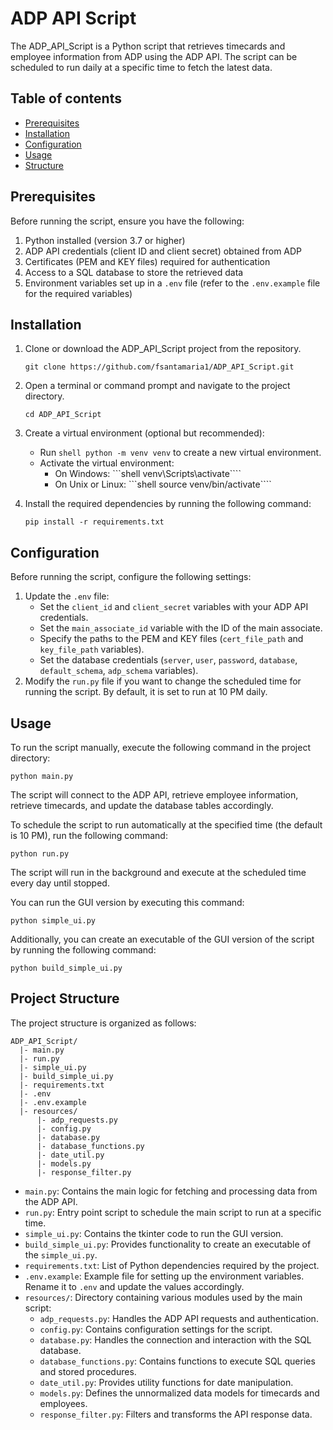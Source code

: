# ADP API Script

The ADP_API_Script is a Python script that retrieves timecards and employee information from ADP using the ADP API. The script can be scheduled to run daily at a specific time to fetch the latest data.

## Table of contents
- [Prerequisites](#Prerequisites)
- [Installation](#Installation)
- [Configuration](#Configuration)
- [Usage](#Usage)
- [Structure](#Project-Structure)
  

## Prerequisites

Before running the script, ensure you have the following:

1. Python installed (version 3.7 or higher)
2. ADP API credentials (client ID and client secret) obtained from ADP
3. Certificates (PEM and KEY files) required for authentication
4. Access to a SQL database to store the retrieved data
5. Environment variables set up in a `.env` file (refer to the `.env.example` file for the required variables)

## Installation

1. Clone or download the ADP_API_Script project from the repository.

   ```shell
   git clone https://github.com/fsantamaria1/ADP_API_Script.git
   ```
   
3. Open a terminal or command prompt and navigate to the project directory.

   ```shell
   cd ADP_API_Script
   ```
   
5. Create a virtual environment (optional but recommended):
   - Run ```shell python -m venv venv``` to create a new virtual environment.
   - Activate the virtual environment:
     - On Windows: ```shell venv\Scripts\activate````
     - On Unix or Linux: ```shell source venv/bin/activate````
6. Install the required dependencies by running the following command:
   ```shell
   pip install -r requirements.txt
   ```

## Configuration

Before running the script, configure the following settings:

1. Update the `.env` file:
   - Set the `client_id` and `client_secret` variables with your ADP API credentials.
   - Set the `main_associate_id` variable with the ID of the main associate.
   - Specify the paths to the PEM and KEY files (`cert_file_path` and `key_file_path` variables).
   - Set the database credentials (`server`, `user`, `password`, `database`, `default_schema`, `adp_schema` variables).
2. Modify the `run.py` file if you want to change the scheduled time for running the script. By default, it is set to run at 10 PM daily.

## Usage

To run the script manually, execute the following command in the project directory:

```
python main.py
```

The script will connect to the ADP API, retrieve employee information, retrieve timecards, and update the database tables accordingly.

To schedule the script to run automatically at the specified time (the default is 10 PM), run the following command:

```
python run.py
```

The script will run in the background and execute at the scheduled time every day until stopped.

You can run the GUI version by executing this command:
```
python simple_ui.py
```

Additionally, you can create an executable of the GUI version of the script by running the following command:

```
python build_simple_ui.py
```

## Project Structure

The project structure is organized as follows:

```
ADP_API_Script/
  |- main.py
  |- run.py
  |- simple_ui.py
  |- build_simple_ui.py
  |- requirements.txt
  |- .env
  |- .env.example
  |- resources/
      |- adp_requests.py
      |- config.py
      |- database.py
      |- database_functions.py
      |- date_util.py
      |- models.py
      |- response_filter.py
```

- `main.py`: Contains the main logic for fetching and processing data from the ADP API.
- `run.py`: Entry point script to schedule the main script to run at a specific time.
- `simple_ui.py`: Contains the tkinter code to run the GUI version.
- `build_simple_ui.py`: Provides functionality to create an executable of the `simple_ui.py`.
- `requirements.txt`: List of Python dependencies required by the project.
- `.env.example`: Example file for setting up the environment variables. Rename it to `.env` and update the values accordingly.
- `resources/`: Directory containing various modules used by the main script:
  - `adp_requests.py`: Handles the ADP API requests and authentication.
  - `config.py`: Contains configuration settings for the script.
  - `database.py`: Handles the connection and interaction with the SQL database.
  - `database_functions.py`: Contains functions to execute SQL queries and stored procedures.
  - `date_util.py`: Provides utility functions for date manipulation.
  - `models.py`: Defines the unnormalized data models for timecards and employees.
  - `response_filter.py`: Filters and transforms the API response data.

